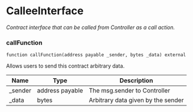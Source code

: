 # CalleeInterface

_Contract interface that can be called from Controller as a call action._

### callFunction

```solidity
function callFunction(address payable _sender, bytes _data) external
```

Allows users to send this contract arbitrary data.

| Name | Type | Description |
| ---- | ---- | ----------- |
| _sender | address payable | The msg.sender to Controller |
| _data | bytes | Arbitrary data given by the sender |

